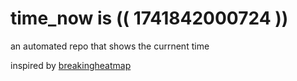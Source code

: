 # time_now is (( 1741842000724 ))

an automated repo that shows the currnent time

inspired by [breakingheatmap](https://github.com/breakingheatmap/breakingheatmap)